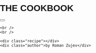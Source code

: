 <!DOCTYPE html>
<html>
  <head>
    <title>COOKBOOK</title>
    <meta charset="UTF-8" />
    <link href="styles/style.css" rel="stylesheet" />
    <!--<link href= "styles/style2.css" rel= "alternate stylesheet">-->
    <link
      href="https://fonts.googleapis.com/css?family=Inconsolata"
      rel="stylesheet"
    />
    <style>
      body {
        padding: 0;
        margin: 0;
        font-family: "Inconsolata", sans-serif;
      }
      .ctg_but1,
      .ctg_but2,
      .ctg_but3,
      .ctg_but4 {
        font-family: "Inconsolata", sans-serif;
        font-weight: 900;
      }
    </style>
    <script type="module" src="scripts/script.js" defer></script>
  </head>

  <body class="main_body">
    <div class="top_section">
      <h1>THE COOKBOOK</h1>
      <button class="theme_btn"></button>
    </div>
    <div class="ribbon">
      <div class="ribbon_content">
        <div class="dropdownM"></div>
        <div class="dropdownS"></div>
        <div class="dropdownB"></div>
        <div class="dropdownF"></div>
        <div class="dropdownO"></div>
      </div>
    </div>

    <br />
    <br />

    <div class="recipe"></div>
    <div class="author">by Roman Zujev</div>

  </body>
</html>
